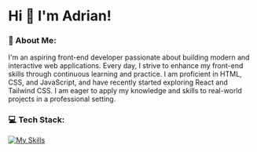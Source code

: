 # Hi 👋 I'm Adrian! 

### 💫 About Me:
I'm an aspiring front-end developer passionate about building modern and interactive web applications. Every day, I strive to enhance my front-end skills through continuous learning and practice. I am proficient in HTML, CSS, and JavaScript, and have recently started exploring React and Tailwind CSS. I am eager to apply my knowledge and skills to real-world projects in a professional setting.


### 💻 Tech Stack:
[![My Skills](https://skillicons.dev/icons?i=js,html,css,react,sass,tailwind,git)](https://skillicons.dev)


<!-- Proudly created with GPRM ( https://gprm.itsvg.in ) -->
